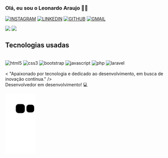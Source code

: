 ### Olá, eu sou o Leonardo Araujo 👋🏼

[![INSTAGRAM](https://img.shields.io/badge/Instagram-E4405F?style=for-the-badge&logo=instagram&logoColor=white)](https://instagram.com/leoaraujofernandes)
[![LINKEDIN](https://img.shields.io/badge/LinkedIn-0077B5?style=for-the-badge&logo=linkedin&logoColor=white)](https://www.linkedin.com/in/leonardoaraujofernandes/)
[![GITHUB](https://img.shields.io/badge/GitHub-100000?style=for-the-badge&logo=github&logoColor=white)](https://github.com/araujo-leo)
[![GMAIL](https://img.shields.io/badge/Gmail-D14836?style=for-the-badge&logo=gmail&logoColor=white)](mailto:leoaraujofnd@gmail.com)

<div>
 <img height="180em" src="https://github-readme-stats.vercel.app/api?username=araujo-leo&show_icons=true&theme=dark"></img>
  <img height="180em" src="https://github-readme-stats.vercel.app/api/top-langs/?username=araujo-leo&layout=donut&theme=dark"></img>
</div>



## Tecnologias usadas

<div style="display: inline_block">
<br>
  <img align="center" alt="html5" src="https://img.shields.io/badge/HTML5-E34F26?style=for-the-badge&logo=html5&logoColor=white"/>
  <img align="center" alt="css3" src="https://img.shields.io/badge/CSS3-1572B6?style=for-the-badge&logo=css3&logoColor=white"/>
   <img align="center" alt="bootstrap" src="https://img.shields.io/badge/Bootstrap-563D7C?style=for-the-badge&logo=bootstrap&logoColor=white"/>
   <img align="center" alt="javascript" src="https://img.shields.io/badge/JavaScript-323330?style=for-the-badge&logo=javascript&logoColor=F7DF1E"/>
   <img align="center" alt="php" src="https://img.shields.io/badge/PHP-777BB4?style=for-the-badge&logo=php&logoColor=white"/>
  <img align="center" alt="laravel" src="https://img.shields.io/badge/Laravel-FF2D20?style=for-the-badge&logo=laravel&logoColor=white"/>
</div>
<br>
< "Apaixonado por tecnologia e dedicado ao desenvolvimento, em busca de inovação contínua." /> <br>
Desenvolvedor em desenvolvimento! 💻

![snake gif](https://github.com/araujo-leo/araujo-leo/blob/output/github-contribution-grid-snake.svg)
